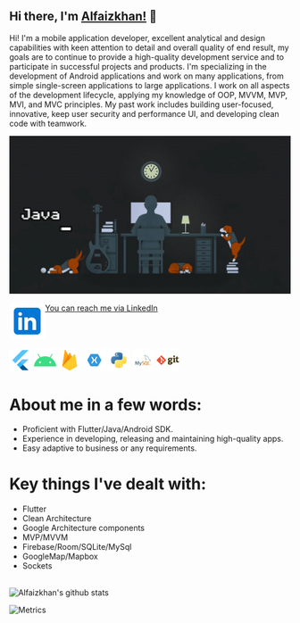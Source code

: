 ## Hi there, I'm [Alfaizkhan!](alfaizkhan.github.io) :wave:

Hi! I'm a mobile application developer, excellent analytical and design capabilities with keen attention to detail and overall quality of end result, my goals are to continue to provide a high-quality development service and to participate in successful projects and products. I'm specializing in the development of Android applications and work on many applications, from simple single-screen applications to large applications. I work on all aspects of the development lifecycle, applying my knowledge of OOP, MVVM, MVP, MVI, and MVC principles. My past work includes building user-focused, innovative, keep user security and performance UI, and developing clean code with teamwork.

<p><a target="_blank" rel="noopener noreferrer" href="https://user-images.githubusercontent.com/41232970/116540063-56fe7200-a8f2-11eb-83cb-a7537363da94.gif"><img src="https://raw.githubusercontent.com/Alfaizkhan/Alfaizkhan/main/alfaizkhan_readme.gif" alt="Header" title="Header" style="max-width:100%;"></a></p>


<a href="https://www.linkedin.com/in/alfaizkhan/">
<img align="left" alt="Alfaizkhan's LinkedIN" width="64px" src="https://raw.githubusercontent.com/Alfaizkhan/Alfaizkhan/main/linkedin.png" /> You can reach me via LinkedIn 
</a>

<br><br><br>
<code><img height="40" src="https://raw.githubusercontent.com/github/explore/80688e429a7d4ef2fca1e82350fe8e3517d3494d/topics/flutter/flutter.png"></code>
<code><img height="40" src="https://raw.githubusercontent.com/github/explore/80688e429a7d4ef2fca1e82350fe8e3517d3494d/topics/android/android.png"></code>
<code><img height="40" src="https://raw.githubusercontent.com/github/explore/80688e429a7d4ef2fca1e82350fe8e3517d3494d/topics/firebase/firebase.png"></code>
<code><img height="40" src="https://raw.githubusercontent.com/github/explore/80688e429a7d4ef2fca1e82350fe8e3517d3494d/topics/xamarin/xamarin.png"></code>
<code><img height="40" src="https://raw.githubusercontent.com/github/explore/80688e429a7d4ef2fca1e82350fe8e3517d3494d/topics/python/python.png"></code>
<code><img height="40" src="https://raw.githubusercontent.com/github/explore/80688e429a7d4ef2fca1e82350fe8e3517d3494d/topics/mysql/mysql.png"></code>
<code><img height="40" src="https://raw.githubusercontent.com/github/explore/80688e429a7d4ef2fca1e82350fe8e3517d3494d/topics/git/git.png"></code>

# About me in a few words:
- Proficient with Flutter/Java/Android SDK.
- Experience in developing, releasing and maintaining high-quality apps.
- Easy adaptive to business or any requirements.

# Key things I've dealt with:
- Flutter
- Clean Architecture
- Google Architecture components
- MVP/MVVM
- Firebase/Room/SQLite/MySql
- GoogleMap/Mapbox
- Sockets 
  
<br/>![Alfaizkhan's github stats](https://github-readme-stats.vercel.app/api/top-langs/?username=Alfaizkhan&layout=compact&theme=radical)<br/>

![Metrics](https://metrics.lecoq.io/Alfaizkhan)
